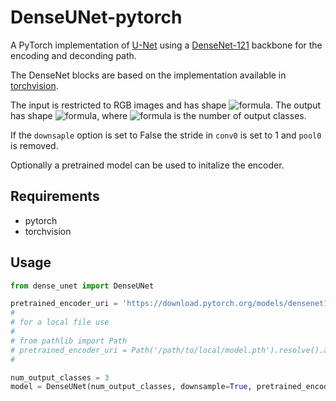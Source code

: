 # DenseUNet-pytorch
A PyTorch implementation of [U-Net](https://arxiv.org/abs/1505.04597) using a [DenseNet-121](https://arxiv.org/abs/1608.06993) backbone for the encoding and deconding path.

The DenseNet blocks are based on the implementation available in [torchvision](https://github.com/pytorch/vision/blob/master/torchvision/models/densenet.py).

The input is restricted to RGB images and has shape ![formula](https://render.githubusercontent.com/render/math?math=(N,3,H,W)).
The output has shape ![formula](https://render.githubusercontent.com/render/math?math=(N,C_{\text{out}},H,W)), where ![formula](https://render.githubusercontent.com/render/math?math=C_{\text{out}}) is the number of output classes.

If the `downsaple` option is set to False the stride in `conv0` is set to 1 and `pool0` is removed.

Optionally a pretrained model can be used to initalize the encoder.

## Requirements
- pytorch
- torchvision

## Usage
 
```python
from dense_unet import DenseUNet

pretrained_encoder_uri = 'https://download.pytorch.org/models/densenet121-a639ec97.pth'
#
# for a local file use
#
# from pathlib import Path
# pretrained_encoder_uri = Path('/path/to/local/model.pth').resolve().as_uri()
#

num_output_classes = 3
model = DenseUNet(num_output_classes, downsample=True, pretrained_encoder_uri=pretrained_encoder_uri)

```
